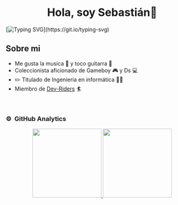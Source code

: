 <div align="center">
<h1 align="center">Hola, soy Sebastián👋</h1>
</div>

[![Typing SVG](https://readme-typing-svg.demolab.com/?lines=Bienvenidos+a+mi+GitHub;Algunas+cosas+sobre+mi:)](https://git.io/typing-svg)


## Sobre mi

- Me gusta la musica 🎼 y toco guitarra 🎸
- Coleccionista aficionado de Gameboy 🎮 y Ds 💻
- ✏️ Titulado de Ingeniería en informática 👨‍🎓
- Miembro de [Dev-Riders](http://github.com/Dev-Riders) 🏄
<br>

### ⚙️ &nbsp;GitHub Analytics

<p align="center">
<a href="https://github.com/ArisGuimera">
  <img height="180em" src="https://github-readme-stats-eight-theta.vercel.app/api?username=sclaveriap2&show_icons=true&theme=algolia&include_all_commits=true&count_private=true"/>
  <img height="180em" src="https://github-readme-stats-eight-theta.vercel.app/api/top-langs/?username=sclaveriap2&layout=compact&langs_count=8&theme=algolia"/>
</a>
</p>
